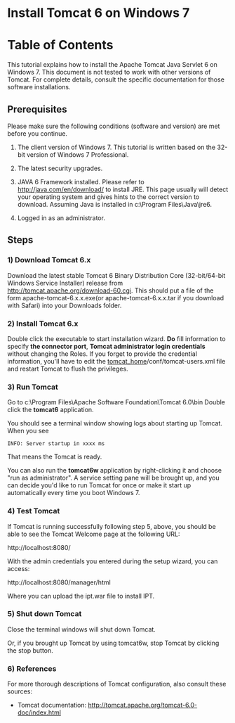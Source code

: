# Install Tomcat 6 on Windows 7
# Table of Contents


This tutorial explains how to install the Apache Tomcat Java Servlet 6 on Windows 7. This document is not tested to work with other versions of Tomcat. For complete details, consult the specific documentation for those software installations.

## Prerequisites
Please make sure the following conditions (software and version) are met before you continue.

1) The client version of Windows 7. This tutorial is written based on the 32-bit version of Windows 7 Professional.

2) The latest security upgrades.

3) JAVA 6 Framework installed. Please refer to http://java.com/en/download/ to install JRE. This page usually will detect your operating system and gives hints to the correct version to download. Assuming Java is installed in c:\\Program Files\Java\jre6.

4) Logged in as an administrator.

## Steps
### 1) Download Tomcat 6.x
Download the latest stable Tomcat 6 Binary Distribution Core (32-bit/64-bit Windows Service Installer) release from http://tomcat.apache.org/download-60.cgi. This should put a file of the form apache-tomcat-6.x.x.exe(or apache-tomcat-6.x.x.tar if you download with Safari) into your Downloads folder.

### 2) Install Tomcat 6.x
Double click the executable to start installation wizard. **Do** fill information to specify **the connector port**, **Tomcat administrator login credentials** without changing the Roles. If you forget to provide the credential information, you'll have to edit the [tomcat\_home](tomcat_home.md)/conf/tomcat-users.xml file and restart Tomcat to flush the privileges.

### 3) Run Tomcat
Go to c:\\Program Files\Apache Software Foundation\Tomcat 6.0\bin
Double click the **tomcat6** application.

You should see a terminal window showing logs about starting up Tomcat. When you see

```
INFO: Server startup in xxxx ms
```

That means the Tomcat is ready.

You can also run the **tomcat6w** application by right-clicking it and choose "run as administrator". A service setting pane will be brought up, and you can decide you'd like to run Tomcat for once or make it start up automatically every time you boot Windows 7.

### 4) Test Tomcat
If Tomcat is running successfully following step 5, above, you should be able to see the Tomcat Welcome page at the following URL:

http://localhost:8080/

With the admin credentials you entered during the setup wizard, you can access:

http://localhost:8080/manager/html

Where you can upload the ipt.war file to install IPT.

### 5) Shut down Tomcat
Close the terminal windows will shut down Tomcat.

Or, if you brought up Tomcat by using tomcat6w, stop Tomcat by clicking the stop button.

### 6) References
For more thorough descriptions of Tomcat configuration, also consult these sources:

  * Tomcat documentation: http://tomcat.apache.org/tomcat-6.0-doc/index.html